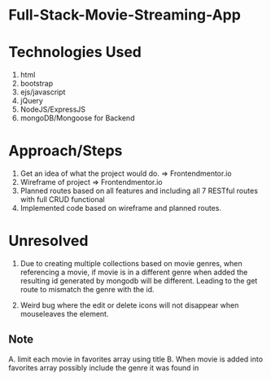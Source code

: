 # Full-Stack-Movie-Streaming-App


# Technologies Used
1. html
2. bootstrap
3. ejs/javascript
4. jQuery
5. NodeJS/ExpressJS
6. mongoDB/Mongoose for Backend

# Approach/Steps
1. Get an idea of what the project would do. => Frontendmentor.io
2. Wireframe of project => Frontendmentor.io
3. Planned routes based on all features and including all 7 RESTful routes with full CRUD functional
4. Implemented code based on wireframe and planned routes.

# Unresolved 
1. Due to creating multiple collections based on movie genres, when referencing a movie, if movie is in a different genre when added the resulting id generated by mongodb will be different. Leading to the get route to mismatch the genre with the id.
 
2. Weird bug where the edit or delete icons will not disappear when mouseleaves the element.

## Note
  A. limit each movie in favorites array using title
  B. When movie is added into favorites array possibly include the genre it was found in
